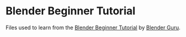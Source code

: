 # Blender Beginner Tutorial
Files used to learn from the [Blender Beginner Tutorial](https://www.youtube.com/playlist?list=PLjEaoINr3zgEq0u2MzVgAaHEBt--xLB6U) by [Blender Guru](https://www.youtube.com/channel/UCOKHwx1VCdgnxwbjyb9Iu1g).
